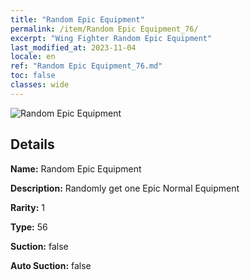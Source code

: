 ```yaml
---
title: "Random Epic Equipment"
permalink: /item/Random Epic Equipment_76/
excerpt: "Wing Fighter Random Epic Equipment"
last_modified_at: 2023-11-04
locale: en
ref: "Random Epic Equipment_76.md"
toc: false
classes: wide
---
```



 ![Random Epic Equipment](/images/item/Random_Epic_Equipment_p.png)



## Details

 **Name:** Random Epic Equipment 

 **Description:** Randomly get one Epic Normal Equipment

 **Rarity:** 1 

 **Type:** 56 

 **Suction:** false 

 **Auto Suction:** false 


